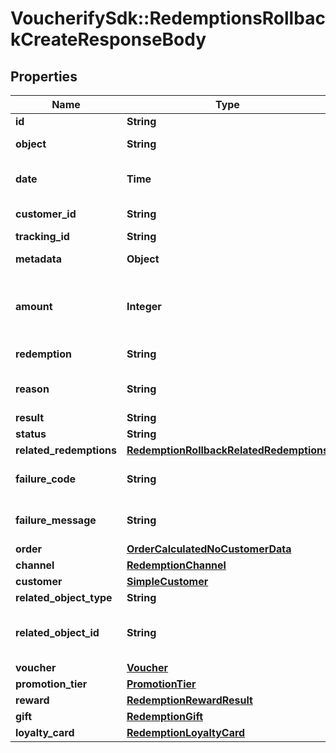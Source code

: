 # VoucherifySdk::RedemptionsRollbackCreateResponseBody

## Properties

| Name | Type | Description | Notes |
| ---- | ---- | ----------- | ----- |
| **id** | **String** | Unique redemption ID. |  |
| **object** | **String** | The type of the object represented by the JSON | [default to &#39;redemption_rollback&#39;] |
| **date** | **Time** | Timestamp representing the date and time when the object was created. The value is shown in the ISO 8601 format. |  |
| **customer_id** | **String** | Unique customer ID of the redeeming customer. |  |
| **tracking_id** | **String** | Hashed customer source ID. |  |
| **metadata** | **Object** | The metadata object stores all custom attributes assigned to the redemption. |  |
| **amount** | **Integer** | A positive integer in the smallest currency unit (e.g. 100 cents for $1.00) representing the total amount of the order. This is the sum of the order items&#39; amounts. | [optional] |
| **redemption** | **String** | Unique redemption ID of the parent redemption. |  |
| **reason** | **String** | System generated cause for the redemption being invalid in the context of the provided parameters. | [optional] |
| **result** | **String** | Redemption result. |  |
| **status** | **String** | Redemption status. |  |
| **related_redemptions** | [**RedemptionRollbackRelatedRedemptions**](RedemptionRollbackRelatedRedemptions.md) |  | [optional] |
| **failure_code** | **String** | If the result is &#x60;FAILURE&#x60;, this parameter will provide a generic reason as to why the redemption failed. | [optional] |
| **failure_message** | **String** | If the result is &#x60;FAILURE&#x60;, this parameter will provide a more expanded reason as to why the redemption failed. | [optional] |
| **order** | [**OrderCalculatedNoCustomerData**](OrderCalculatedNoCustomerData.md) |  |  |
| **channel** | [**RedemptionChannel**](RedemptionChannel.md) |  |  |
| **customer** | [**SimpleCustomer**](SimpleCustomer.md) |  |  |
| **related_object_type** | **String** | Defines the related object. |  |
| **related_object_id** | **String** | Unique related object ID assigned by Voucherify, i.e. v_lfZi4rcEGe0sN9gmnj40bzwK2FH6QUno for a voucher. |  |
| **voucher** | [**Voucher**](Voucher.md) |  | [optional] |
| **promotion_tier** | [**PromotionTier**](PromotionTier.md) |  | [optional] |
| **reward** | [**RedemptionRewardResult**](RedemptionRewardResult.md) |  | [optional] |
| **gift** | [**RedemptionGift**](RedemptionGift.md) |  | [optional] |
| **loyalty_card** | [**RedemptionLoyaltyCard**](RedemptionLoyaltyCard.md) |  | [optional] |

